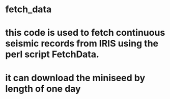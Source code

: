 # fetch_data
# this code is used to fetch continuous seismic records from IRIS using the perl script FetchData. 
# it can download the miniseed by length of one day
